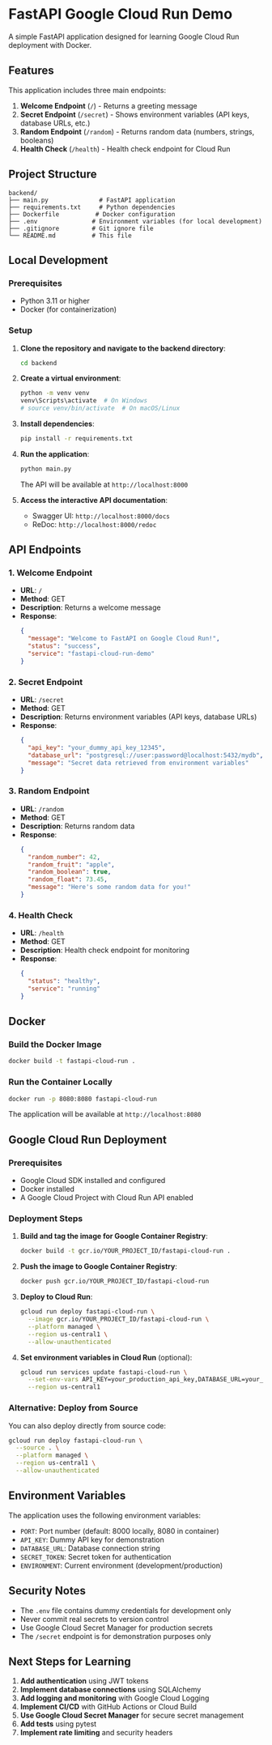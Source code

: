 # FastAPI Google Cloud Run Demo

A simple FastAPI application designed for learning Google Cloud Run deployment with Docker.

## Features

This application includes three main endpoints:

1. **Welcome Endpoint** (`/`) - Returns a greeting message
2. **Secret Endpoint** (`/secret`) - Shows environment variables (API keys, database URLs, etc.)
3. **Random Endpoint** (`/random`) - Returns random data (numbers, strings, booleans)
4. **Health Check** (`/health`) - Health check endpoint for Cloud Run

## Project Structure

```
backend/
├── main.py              # FastAPI application
├── requirements.txt     # Python dependencies
├── Dockerfile          # Docker configuration
├── .env               # Environment variables (for local development)
├── .gitignore         # Git ignore file
└── README.md          # This file
```

## Local Development

### Prerequisites

- Python 3.11 or higher
- Docker (for containerization)

### Setup

1. **Clone the repository and navigate to the backend directory**:
   ```bash
   cd backend
   ```

2. **Create a virtual environment**:
   ```bash
   python -m venv venv
   venv\Scripts\activate  # On Windows
   # source venv/bin/activate  # On macOS/Linux
   ```

3. **Install dependencies**:
   ```bash
   pip install -r requirements.txt
   ```

4. **Run the application**:
   ```bash
   python main.py
   ```

   The API will be available at `http://localhost:8000`

5. **Access the interactive API documentation**:
   - Swagger UI: `http://localhost:8000/docs`
   - ReDoc: `http://localhost:8000/redoc`

## API Endpoints

### 1. Welcome Endpoint
- **URL**: `/`
- **Method**: GET
- **Description**: Returns a welcome message
- **Response**:
  ```json
  {
    "message": "Welcome to FastAPI on Google Cloud Run!",
    "status": "success",
    "service": "fastapi-cloud-run-demo"
  }
  ```

### 2. Secret Endpoint
- **URL**: `/secret`
- **Method**: GET
- **Description**: Returns environment variables (API keys, database URLs)
- **Response**:
  ```json
  {
    "api_key": "your_dummy_api_key_12345",
    "database_url": "postgresql://user:password@localhost:5432/mydb",
    "message": "Secret data retrieved from environment variables"
  }
  ```

### 3. Random Endpoint
- **URL**: `/random`
- **Method**: GET
- **Description**: Returns random data
- **Response**:
  ```json
  {
    "random_number": 42,
    "random_fruit": "apple",
    "random_boolean": true,
    "random_float": 73.45,
    "message": "Here's some random data for you!"
  }
  ```

### 4. Health Check
- **URL**: `/health`
- **Method**: GET
- **Description**: Health check endpoint for monitoring
- **Response**:
  ```json
  {
    "status": "healthy",
    "service": "running"
  }
  ```

## Docker

### Build the Docker Image

```bash
docker build -t fastapi-cloud-run .
```

### Run the Container Locally

```bash
docker run -p 8080:8080 fastapi-cloud-run
```

The application will be available at `http://localhost:8080`

## Google Cloud Run Deployment

### Prerequisites

- Google Cloud SDK installed and configured
- Docker installed
- A Google Cloud Project with Cloud Run API enabled

### Deployment Steps

1. **Build and tag the image for Google Container Registry**:
   ```bash
   docker build -t gcr.io/YOUR_PROJECT_ID/fastapi-cloud-run .
   ```

2. **Push the image to Google Container Registry**:
   ```bash
   docker push gcr.io/YOUR_PROJECT_ID/fastapi-cloud-run
   ```

3. **Deploy to Cloud Run**:
   ```bash
   gcloud run deploy fastapi-cloud-run \
     --image gcr.io/YOUR_PROJECT_ID/fastapi-cloud-run \
     --platform managed \
     --region us-central1 \
     --allow-unauthenticated
   ```

4. **Set environment variables in Cloud Run** (optional):
   ```bash
   gcloud run services update fastapi-cloud-run \
     --set-env-vars API_KEY=your_production_api_key,DATABASE_URL=your_production_db_url \
     --region us-central1
   ```

### Alternative: Deploy from Source

You can also deploy directly from source code:

```bash
gcloud run deploy fastapi-cloud-run \
  --source . \
  --platform managed \
  --region us-central1 \
  --allow-unauthenticated
```

## Environment Variables

The application uses the following environment variables:

- `PORT`: Port number (default: 8000 locally, 8080 in container)
- `API_KEY`: Dummy API key for demonstration
- `DATABASE_URL`: Database connection string
- `SECRET_TOKEN`: Secret token for authentication
- `ENVIRONMENT`: Current environment (development/production)

## Security Notes

- The `.env` file contains dummy credentials for development only
- Never commit real secrets to version control
- Use Google Cloud Secret Manager for production secrets
- The `/secret` endpoint is for demonstration purposes only

## Next Steps for Learning

1. **Add authentication** using JWT tokens
2. **Implement database connections** using SQLAlchemy
3. **Add logging and monitoring** with Google Cloud Logging
4. **Implement CI/CD** with GitHub Actions or Cloud Build
5. **Use Google Cloud Secret Manager** for secure secret management
6. **Add tests** using pytest
7. **Implement rate limiting** and security headers